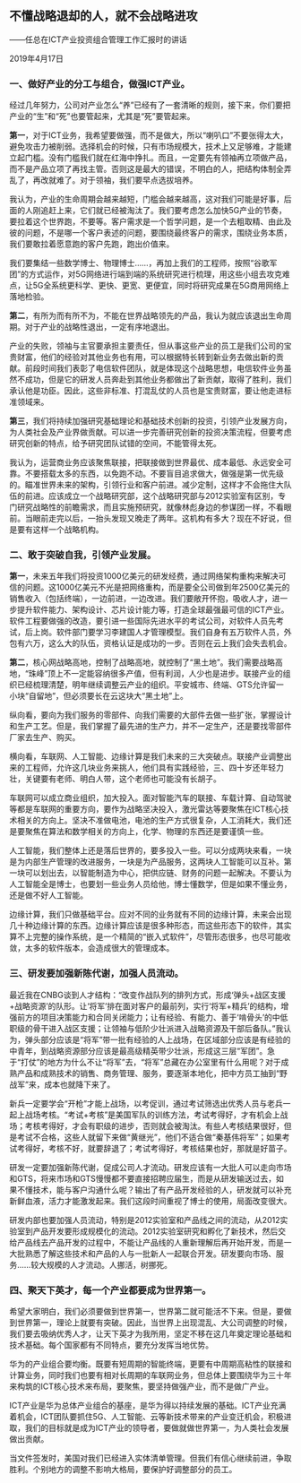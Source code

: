 ## 不懂战略退却的人，就不会战略进攻

——任总在ICT产业投资组合管理工作汇报时的讲话

2019年4月17日

### 一、做好产业的分工与组合，做强ICT产业。

经过几年努力，公司对产业怎么“养”已经有了一套清晰的规则，接下来，你们要把产业的“生”和“死”也要管起来，尤其是“死”要管起来。

**第一**，对于ICT业务，我希望要做强，而不是做大，所以“喇叭口”不要张得太大，避免攻击力被削弱。选择机会的时候，只有市场规模大，技术上又足够难，才能建立起门槛。没有门槛我们就在红海中挣扎。而且，一定要先有领袖再立项做产品，而不是产品立项了再找主管。否则这是最大的错误，不明白的人，把结构体制全弄乱了，再改就难了。对于领袖，我们要早点选拔培养。

我认为，产业的生命周期会越来越短，门槛会越来越高，这对我们可能是好事，后面的人刚追赶上来，它们就已经被淘汰了。我们要考虑怎么加快5G产业的节奏，要拉着这个世界跑，不要等。客户需求是一个哲学问题，是一个去粗取精、由此及彼的问题，不是哪一个客户表述的问题，要围绕最终客户的需求，围绕业务本质，我们要敢拉着愿意跑的客户先跑，跑出价值来。

我们要集结一些数学博士、物理博士……，再加上我们的工程师，按照“谷歌军团”的方式运作，对5G网络进行端到端的系统研究进行梳理，用这些小组去攻克难点，让5G全系统更科学、更快、更宽、更便宜，同时将研究成果在5G商用网络上落地检验。

**第二**，有所为而有所不为，不能在世界战略领先的产品，我认为就应该退出生命周期。对于产业的战略性退出，一定有序地退出。

产业的失败，领袖与主官要承担主要责任，但从事这些产业的员工是我们公司的宝贵财富，他们的经验对其他业务也有用，可以根据特长转到新业务去做出新的贡献。前段时间我们表彰了电信软件团队，就是体现这个战略思想，电信软件业务虽然不成功，但是它的研发人员奔赴到其他业务都做出了新贡献，取得了胜利，我们承认他是功臣。因此，这些非标准、打混乱仗的人员也是宝贵财富，要让他走进标准领域来。

**第三**，我们将持续加强研究基础理论和基础技术创新的投资，引领产业发展方向，为人类社会及产业界做贡献。可以进一步完善研究创新的投资决策流程，但要考虑研究创新的特点，给予研究团队试错的空间，不能管得太死。

我认为，运营商业务应该聚焦联接，把联接做到世界最优、成本最低、永远安全可靠。不要搭载太多的东西，以免跑不动。不要盲目追求做大，做强是第一优先级的。瞄准世界未来的架构，引领行业和客户前进。减少定制，这样才不会拖住大队伍的前进。应该成立一个战略研究部，这个战略研究部与2012实验室有区别，专门研究战略性的前瞻需求，而且实施预研究，就像林彪身边的参谋团一样，不看眼前。当眼前走完以后，一抬头发现又晚走了两年。这机构有多大？现在不好说，但是要有这样一个战略机构。



### 二、敢于突破自我，引领产业发展。

**第一**，未来五年我们将投资1000亿美元的研发经费，通过网络架构重构来解决可信的问题。这1000亿美元不光是把网络重构，而是要全公司做到年2500亿美元的销售收入（包括终端），一边前进，一边改进。我们要敞开怀抱，吸收人才，进一步提升软件能力、架构设计、芯片设计能力等，打造全球最强最可信的ICT产业。软件工程要做强的改造，要引进一些国际先进水平的考试公司，对软件人员先考试，后上岗。软件部门要学习李建国人才管理模型。我们自身有五万软件人员，外包有六万，这么大的队伍，资格认证是成功的一步。否则在云上我们会失去机会。

**第二**，核心网战略高地，控制了战略高地，就控制了“黑土地”。我们需要战略高地，“珠峰”顶上不一定能容纳很多产值，但有利润，人少也是进步。联接产业的组织已经梳理清楚，明年继续调整云产业的组织。平安城市、终端、GTS允许留一小块“自留地”，但必须要长在云这块大“黑土地”上。

纵向看，要向为我们服务的零部件、向我们需要的大部件去做一些扩张，掌握设计和生产工艺。但是，我们掌握了最先进的生产力，并不一定生产，还是要找零部件厂家去生产、购买。

横向看，车联网、人工智能、边缘计算是我们未来的三大突破点。联接产业调整出来的工程师，允许这几块业务来挑人，他们具有实践经验，三、四十岁还年轻力壮，关键要有老师、明白人带，这个老师也可能没有长胡子。

车联网可以成立商业组织，加大投入。面对智能汽车的联接、车载计算、自动驾驶等都是车联网的重要方向，要作为战略坚决投入，激光雷达等要聚焦在ICT核心技术相关的方向上。坚决不准做电池，电池的生产方式很复杂，人工消耗大，我们还是要聚焦在算法和数学相关的方向上，化学、物理的东西还是要谨慎一些。

人工智能，我们整体上还是落后世界的，要多投入一些。可以分成两块来看，一块是为内部生产管理的改进服务，一块是为产品服务，这两块人工智能可以互补。第一块可以划出去，以智能制造为中心，把供应链、财务的问题一起解决。不要认为人工智能全是博士，也要划一些业务人员给他，博士懂数学，但是如果不懂业务，还是做不好人工智能。

边缘计算，我们只做基础平台。应对不同的业务就有不同的边缘计算，未来会出现几十种边缘计算的东西。边缘计算应该是很多种形态，而这些形态下的软件，其实算不上完整的操作系统，是一个精简的“嵌入式软件”，尽管形态很多，也尽可能收敛，太多的软件版本，会造成很大的管理成本。



### 三、研发要加强新陈代谢，加强人员流动。

最近我在CNBG谈到人才结构：“改变作战队列的排列方式，形成‘弹头+战区支援+战略资源’的队形。让‘将军’排在面对客户的最前列，实行‘将军+精兵’的结构，增强前方的项目决策能力和合同关闭能力；让有经验、有能力、善于‘啃骨头’的中低职级的骨干进入战区支援；让领袖与低阶少壮派进入战略资源及干部后备队。”我认为，弹头部分应该是“将军”带一批有经验的人上战场，在区域部分应该是有经验的中青年，到战略资源部分应该是最高级精英带少壮派，形成这三层“军团”。急于“打仗”的地方为什么不让“将军”去，“将军”总藏在办公室里有什么用呢？对于成熟产品和成熟技术的销售、商务管理、服务，要逐渐本地化，把中方员工抽到“野战军”来，成本也就降下来了。

新兵一定要学会“开枪”才能上战场，以考促训，通过考试筛选出优秀人员与老兵一起上战场考核。“考试+考核”是美国军队的训练方法，考试考得好，才有机会上战场；考核考得好，才会有职级的进步，否则就会被淘汰。有些人考核结果很好，但是考试不合格，这些人就留下来做“黄继光”，他们不适合做“秦基伟将军”；如果考试考得好，考核不好，就要辞退了；考试考得好，考核结果也好，那就是好苗子。

研发一定要加强新陈代谢，促成公司人才流动。研发应该有一大批人可以走向市场和GTS，将来市场和GTS慢慢都不要直接招聘应届生，而是从研发输送过去，如果不懂技术，能与客户沟通什么呢？输出了有产品开发经验的人，研发就可以补充新鲜血液，活力才能激发起来。我们这段时间重视了博士的使用，局面改变很大。

研发内部也要加强人员流动，特别是2012实验室和产品线之间的流动，从2012实验室到产品开发要形成规模化的流动。2012实验室研究和孵化了新技术，然后交给产品线去产品开发的过程中，不能让产品线的人重新理解后再开始开发，而是一大批熟悉了解这些技术和产品的人与一批新人一起联合开发。研发要向市场、服务……较大规模的人才流动。人挪活，树挪死。



### 四、聚天下英才，每一个产业都要成为世界第一。

希望大家明白，我们必须要做到世界第一，世界第二就可能活不下来。但是，要做到世界第一，理论上就要有突破。因此，当世界上出现混乱、大公司调整的时候，我们要去吸纳优秀人才，让天下英才为我所用，坚定不移在这几年奠定理论基础和技术基础。每个国家都有不同特点，要充分发挥当地优势。

华为的产业组合要均衡。既要有短周期的智能终端，更要有中周期高粘性的联接和计算业务，同时我们也要有相对长周期的车联网业务，但总体上要围绕华为三十年来构筑的ICT核心技术来布局，要聚焦，要坚持做强产业，而不是做广产业。

ICT产业是华为总体产业组合的基座，是华为得以持续发展的基础。ICT产业充满着机会，ICT团队要抓住5G、人工智能、云等新技术带来的产业变迁机会，积极进取，我们的目标就是成为ICT产业的领导者，要做就做世界第一，为人类社会发展做出贡献。

当文件签发时，美国对我们已经进入实体清单管理。但我们有信心继续前进，争取胜利。个别地方的调整不影响大格局，要保护好调整部分的员工。

